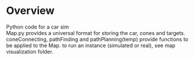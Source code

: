 # Overview
Python code for a car sim <br/>
Map.py provides a universal format for storing the car, cones and targets.
coneConnecting, pathFinding and pathPlanning(temp) provide functions to be applied to the Map.
to run an instance (simulated or real), see map visualization folder.
